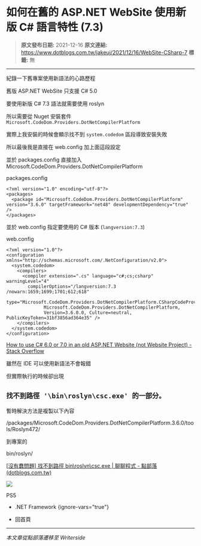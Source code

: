 # 如何在舊的 ASP.NET WebSite 使用新版 C# 語言特性 (7.3)

> **原文發布日期:** 2021-12-16
> **原文連結:** https://www.dotblogs.com.tw/jakeuj/2021/12/16/WebSite-CSharp-7
> **標籤:** 無

---

紀錄一下舊專案使用新語法的心路歷程

舊版 ASP.NET WebSite 只支援 C# 5.0

要使用新版 C# 7.3 語法就需要使用 roslyn

所以需要從 Nuget 安裝套件 `Microsoft.CodeDom.Providers.DotNetCompilerPlatform`

實際上我安裝的時候會顯示找不到 `system.codedom` 區段導致安裝失敗

所以最後我是直接在 web.config 加上面這段設定

並於 packages.config 直接加入 Microsoft.CodeDom.Providers.DotNetCompilerPlatform

packages.config

```
<?xml version="1.0" encoding="utf-8"?>
<packages>
  <package id="Microsoft.CodeDom.Providers.DotNetCompilerPlatform" version="3.6.0" targetFramework="net48" developmentDependency="true" />
</packages>
```

並於 web.config 指定要使用的 C# 版本 (`langversion:7.3`)

web.config

```
<?xml version="1.0"?>
<configuration xmlns="http://schemas.microsoft.com/.NetConfiguration/v2.0">
  <system.codedom>
    <compilers>
      <compiler extension=".cs" language="c#;cs;csharp" warningLevel="4"
        compilerOptions="/langversion:7.3 /nowarn:1659;1699;1701;612;618"
        type="Microsoft.CodeDom.Providers.DotNetCompilerPlatform.CSharpCodeProvider,
              Microsoft.CodeDom.Providers.DotNetCompilerPlatform,
              Version=3.6.0.0, Culture=neutral, PublicKeyToken=31bf3856ad364e35" />
    </compilers>
  </system.codedom>
</configuration>
```

[How to use C# 6.0 or 7.0 in an old ASP.NET Website (not Website Project) - Stack Overflow](https://stackoverflow.com/questions/56130824/how-to-use-c-sharp-6-0-or-7-0-in-an-old-asp-net-website-not-website-project)

雖然在 IDE 可以使用新語法不會報錯

但實際執行的時候卻出現

## `找不到路徑 '\bin\roslyn\csc.exe' 的一部分。`

暫時解決方法是複製以下內容

/packages/Microsoft.CodeDom.Providers.DotNetCompilerPlatform.3.6.0/tools/Roslyn472/

到專案的

bin/roslyn/

[[沒有蠢問題] 找不到路徑 bin\roslyn\csc.exe | 聊聊程式 - 點部落 (dotblogs.com.tw)](https://dotblogs.com.tw/initials/2021/02/11/144248)

![](https://card.psnprofiles.com/1/jakeuj.png)

PS5

* .NET Framework
{ignore-vars="true"}

* 回首頁

---

*本文章從點部落遷移至 Writerside*
